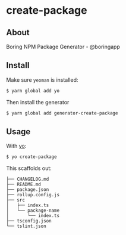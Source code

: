 # create-package

## About

Boring NPM Package Generator - @boringapp

## Install

Make sure `yeoman` is installed:

```sh
$ yarn global add yo
```

Then install the generator

```sh
$ yarn global add generator-create-package
```

## Usage

With [yo](https://github.com/yeoman/yo):

```sh
$ yo create-package
```

This scaffolds out:
```
├── CHANGELOG.md
├── README.md
├── package.json
├── rollup.config.js
├── src
│   ├── index.ts
│   └── package-name
│       └── index.ts
├── tsconfig.json
└── tslint.json
```
